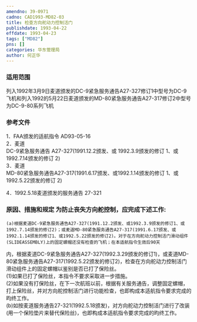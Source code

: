 ```yaml
---
amendno: 39-0971  
cadno: CAD1993-MD82-03  
title: 检查方向舵动力控制活门  
publishdate: 1993-04-22  
effdate: 1993-04-23  
tags: ["MD82"]  
pns: []  
categories: 华东管理局  
author: 何正华  
---
```

  
### 适用范围  
列入1992年3月9日麦道颁发的DC-9紧急服务通告A27-327修订1中型号为DC-9飞机和列入1992的5月22日麦道颁发的MD-80紧急服务通告A27-317修订2中型号为DC-9-80系列飞机  
  
<!--more-->  
### 参考文件  
1．FAA颁发的适航指令 AD93-05-16  
2．麦道  
DC-9紧急服务通告 A27-327(1991.12.2颁发、或 1992.3.9颁发的修订 1、或 1992.7.14颁发的修订 2)  
3．麦道  
MD-80紧急服务通告A27-317(1991.6.17颁发、或1992.1.14颁发的修订 1、或 1992.5.22颁发的修订 2)  
  
4．1992.5.18麦道颁发的服务通告 27-321  
  
### 原因、措施和规定 为防止丧失方向舵控制，应完成下述工作:  
    (a)根据麦道DC-9紧急服务通告A27-327(1991.12.2颁发、或1992.3.9颁发的修订1、或1992.7.14颁发的修订2)；或麦道MD-80紧急服务通告A27-317(1991.6.17颁发、或1992.1.14颁发的修订1、或1992.5.22颁发的修订2)。对于在方向舵动力控制活门滑动组件(SLIDEASSEMBLY)上的固定螺帽还没有检查的飞机；在本适航指令生效后90天  
  
内，根据麦道DC-9紧急服务通告A27-327(1992.3.29颁发的修订1)，或麦道MD-80紧急服务通告A27-317(1992.5.22颁发的修订2)，检查在方向舵动力控制活门滑动组件上的固定螺帽以鉴别是否已打了保险丝。  
      (1)如果已打了保险丝，本指令不要求采取进一步措施。  
      (2)如果没有打保险丝，在下一次航班以前，根据有关服务通告，调整固定螺帽，打上保险丝，并对方向舵控制活门进行功能检查，也即构成本适航指令要求完成的昀终工作。  
(b)如按麦道服务通告27-321(1992.5.18颁发)，对方向舵动力控制活门进行了改装(用一个保险垫片来替代保险丝)，也即构成本适航指令要求完成的昀终工作。  
  
